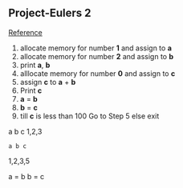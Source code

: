 ## Project-Eulers 2
[Reference](https://projecteuler.net/problem=2)

1. allocate memory for number __1__ and assign to __a__
2. allocate memory for number __2__ and assign to __b__
3. print __a__, __b__
4. alllocate memory for number __0__ and assign to __c__
5. assign __c__ to __a__ + __b__
6. Print __c__
7. __a__ = __b__
8. __b__ = __c__
9. till __c__ is less than 100 Go to Step 5 else exit

a b c
1,2,3

    a b c
1,2,3,5



a = b
b = c 